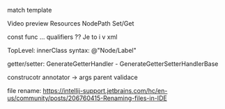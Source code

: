 match template

Video preview
Resources
NodePath
Set/Get

const func ... qualifiers ?? Je to i v xml

TopLevel: innerClass
syntax: @"Node/Label"

getter/setter:
GenerateGetterHandler - GenerateGetterSetterHandlerBase

construcotr annotator -> args parent validace

file rename:
https://intellij-support.jetbrains.com/hc/en-us/community/posts/206760415-Renaming-files-in-IDE
